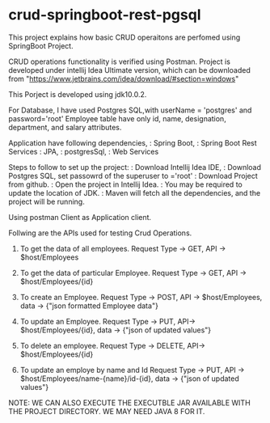 # crud-springboot-rest-pgsql
This project explains how basic CRUD operaitons are perfomed using SpringBoot Project.

CRUD operations functionality is verified using Postman.
Project is developed under intellij Idea Ultimate version,
  which can be downloaded from "https://www.jetbrains.com/idea/download/#section=windows"

This Porject is developed using jdk10.0.2.

For Database, I have used Postgres SQL,with userName = 'postgres' and password='root'
Employee table have only id, name, designation, department, and salary attributes.

Application have following dependencies,
  : Spring Boot,
  : Spring Boot Rest Services
  : JPA,
  : postgresSql,
  : Web Services
  
Steps to follow to set up the project:
  : Download Intellij Idea IDE,
  : Download Postgres SQL, set passowrd of the superuser to ='root'
  : Download Project from github.
  : Open the project in Intellij Idea.
  : You may be required to update the location of JDK.
  : Maven will fetch all the dependencies, and the project will be running.

Using postman Client as Application client.

Follwing are the APIs used for testing Crud Operations.

1. To get the data of all employees.
    Request Type -> GET, API -> $host/Employees
2. To get the data of particular Employee.
    Request Type -> GET, API -> $host/Employees/{id}
3. To create an Employee.
  Request Type -> POST, API -> $host/Employees, data -> {"json formatted Employee data"}
  
4. To update an Employee. 
  Request Type -> PUT, API-> $host/Employees/{id}, data -> {"json of updated values"}
  
5. To delete an employee.
  Request Type -> DELETE, API-> $host/Employees/{id}
  
6. To update an employe by name and Id
  Request Type -> PUT, API -> $host/Employees/name-{name}/id-{id}, data -> {"json of updated values"}

NOTE:
  WE CAN ALSO EXECUTE THE EXECUTBLE JAR AVAILABLE WITH THE PROJECT DIRECTORY. WE MAY NEED JAVA 8 FOR IT.

